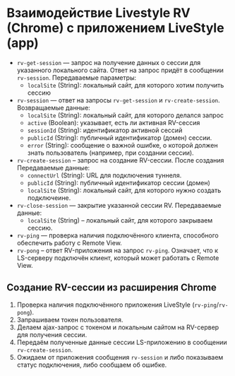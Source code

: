 # Взаимодействие Livestyle RV (Chrome) с приложением LiveStyle (app)

* `rv-get-session` — запрос на получение данных о сессии для указанного локального сайта. Ответ на запрос придёт в сообщении `rv-session`. Передаваемые параметры:
    * `localSite` (String): локальный сайт, для которого хотим получить сессию
* `rv-session` — ответ на запросы `rv-get-session` и `rv-create-session`. Возвращаемые данные:
    * `localSite` (String): локальный сайт, для которого делался запрос
    * `active` (Boolean): указывает, есть ли активная RV-сессия
    * `sessionId` (String): идентификатор активной сессий
    * `publicId` (String): публичный идентификатор (домен) сессии.
    * `error` (String): сообщение о важной ошибке, о которой должен знать пользователь (например, при создании сессии).
* `rv-create-session` – запрос на создание RV-сессии. После создания Передаваемые данные:
    * `connectUrl` (String): URL для подключения туннеля.
    * `publicId` (String): публичный идентификатор сессии (домен)
    * `localSite` (String): локальный сайт, для которого нужно создать подключеине.
* `rv-close-session` — закрытие указанной сессии RV. Передаваемые данные:
    * `localSite` (String) – локальный сайт, для которого закрываем сессию.
* `rv-ping` — проверка наличия подключённого клиента, способного обеспечить работу с Remote View.
* `rv-pong` – ответ RV-приложения на запрос `rv-ping`. Означает, что к LS-серверу подключён клиент, который может работать с Remote View.

## Создание RV-сессии из расширения Chrome

1. Проверка наличия подключённого приложения LiveStyle (`rv-ping`/`rv-pong`).
2. Запрашиваем токен пользователя.
3. Делаем ajax-запрос с токеном и локальным сайтом на RV-сервер для получения сессии.
4. Передаём полученные данные сессии LS-приложению в сообщении `rv-create-session`.
5. Ожидаем от приложения сообщения `rv-session` и либо показываем статус подключения, либо сообщаем об ошибке.